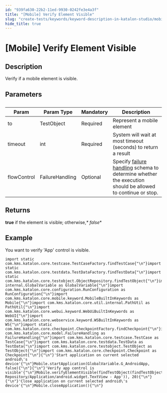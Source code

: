 ```yaml
---
id: "939fa630-22b2-11ed-9930-0242fe3e4a3f"
title: "[Mobile] Verify Element Visible"
slug: "create-tests/keywords/keyword-description-in-katalon-studio/mobile-keywords/mobile-verify-element-visible"
hide_title: true
---
```


# <a id="id_0" class="anchor_top_offset"/><a id="ariaid-title1" class="anchor_top_offset"/>[Mobile] Verify Element Visible


## <a id="id_0__id_1" class="anchor_top_offset"/>Description

              
<p xmlns="http://www.w3.org/1999/xhtml" className="p">Verify if a mobile element is visible.</p> 
      

## <a id="id_0__id_2" class="anchor_top_offset"/>Parameters  

              
<table xmlns="http://www.w3.org/1999/xhtml" className="table anchor_top_offset" id="id_0__2ba1e3e2-bf4e-4e57-b41a-79f37bcddd12"><caption /><thead className="thead"><tr className><th className="entry anchor_top_offset" id="id_0__2ba1e3e2-bf4e-4e57-b41a-79f37bcddd12__entry__1">Param</th><th className="entry anchor_top_offset" id="id_0__2ba1e3e2-bf4e-4e57-b41a-79f37bcddd12__entry__2">Param Type</th><th className="entry anchor_top_offset" id="id_0__2ba1e3e2-bf4e-4e57-b41a-79f37bcddd12__entry__3">Mandatory</th><th className="entry anchor_top_offset" id="id_0__2ba1e3e2-bf4e-4e57-b41a-79f37bcddd12__entry__4">Description</th></tr></thead><tbody className="tbody"><tr className><td className="entry" headers="id_0__2ba1e3e2-bf4e-4e57-b41a-79f37bcddd12__entry__1 id_0__2ba1e3e2-bf4e-4e57-b41a-79f37bcddd12__entry__2 id_0__2ba1e3e2-bf4e-4e57-b41a-79f37bcddd12__entry__3 id_0__2ba1e3e2-bf4e-4e57-b41a-79f37bcddd12__entry__4 ">to</td><td className="entry" headers="id_0__2ba1e3e2-bf4e-4e57-b41a-79f37bcddd12__entry__1 id_0__2ba1e3e2-bf4e-4e57-b41a-79f37bcddd12__entry__2 id_0__2ba1e3e2-bf4e-4e57-b41a-79f37bcddd12__entry__3 id_0__2ba1e3e2-bf4e-4e57-b41a-79f37bcddd12__entry__4 ">TestObject</td><td className="entry" headers="id_0__2ba1e3e2-bf4e-4e57-b41a-79f37bcddd12__entry__1 id_0__2ba1e3e2-bf4e-4e57-b41a-79f37bcddd12__entry__2 id_0__2ba1e3e2-bf4e-4e57-b41a-79f37bcddd12__entry__3 id_0__2ba1e3e2-bf4e-4e57-b41a-79f37bcddd12__entry__4 ">Required</td><td className="entry" headers="id_0__2ba1e3e2-bf4e-4e57-b41a-79f37bcddd12__entry__1 id_0__2ba1e3e2-bf4e-4e57-b41a-79f37bcddd12__entry__2 id_0__2ba1e3e2-bf4e-4e57-b41a-79f37bcddd12__entry__3 id_0__2ba1e3e2-bf4e-4e57-b41a-79f37bcddd12__entry__4 ">Represent a mobile element</td></tr><tr className><td className="entry" headers="id_0__2ba1e3e2-bf4e-4e57-b41a-79f37bcddd12__entry__1 id_0__2ba1e3e2-bf4e-4e57-b41a-79f37bcddd12__entry__2 id_0__2ba1e3e2-bf4e-4e57-b41a-79f37bcddd12__entry__3 id_0__2ba1e3e2-bf4e-4e57-b41a-79f37bcddd12__entry__4 ">timeout</td><td className="entry" headers="id_0__2ba1e3e2-bf4e-4e57-b41a-79f37bcddd12__entry__1 id_0__2ba1e3e2-bf4e-4e57-b41a-79f37bcddd12__entry__2 id_0__2ba1e3e2-bf4e-4e57-b41a-79f37bcddd12__entry__3 id_0__2ba1e3e2-bf4e-4e57-b41a-79f37bcddd12__entry__4 ">int</td><td className="entry" headers="id_0__2ba1e3e2-bf4e-4e57-b41a-79f37bcddd12__entry__1 id_0__2ba1e3e2-bf4e-4e57-b41a-79f37bcddd12__entry__2 id_0__2ba1e3e2-bf4e-4e57-b41a-79f37bcddd12__entry__3 id_0__2ba1e3e2-bf4e-4e57-b41a-79f37bcddd12__entry__4 ">Required</td><td className="entry" headers="id_0__2ba1e3e2-bf4e-4e57-b41a-79f37bcddd12__entry__1 id_0__2ba1e3e2-bf4e-4e57-b41a-79f37bcddd12__entry__2 id_0__2ba1e3e2-bf4e-4e57-b41a-79f37bcddd12__entry__3 id_0__2ba1e3e2-bf4e-4e57-b41a-79f37bcddd12__entry__4 ">System will wait at most timeout (seconds) to return a         result</td></tr><tr className><td className="entry" headers="id_0__2ba1e3e2-bf4e-4e57-b41a-79f37bcddd12__entry__1 id_0__2ba1e3e2-bf4e-4e57-b41a-79f37bcddd12__entry__2 id_0__2ba1e3e2-bf4e-4e57-b41a-79f37bcddd12__entry__3 id_0__2ba1e3e2-bf4e-4e57-b41a-79f37bcddd12__entry__4 ">flowControl</td><td className="entry" headers="id_0__2ba1e3e2-bf4e-4e57-b41a-79f37bcddd12__entry__1 id_0__2ba1e3e2-bf4e-4e57-b41a-79f37bcddd12__entry__2 id_0__2ba1e3e2-bf4e-4e57-b41a-79f37bcddd12__entry__3 id_0__2ba1e3e2-bf4e-4e57-b41a-79f37bcddd12__entry__4 ">FailureHandling</td><td className="entry" headers="id_0__2ba1e3e2-bf4e-4e57-b41a-79f37bcddd12__entry__1 id_0__2ba1e3e2-bf4e-4e57-b41a-79f37bcddd12__entry__2 id_0__2ba1e3e2-bf4e-4e57-b41a-79f37bcddd12__entry__3 id_0__2ba1e3e2-bf4e-4e57-b41a-79f37bcddd12__entry__4 ">Optional</td><td className="entry" headers="id_0__2ba1e3e2-bf4e-4e57-b41a-79f37bcddd12__entry__1 id_0__2ba1e3e2-bf4e-4e57-b41a-79f37bcddd12__entry__2 id_0__2ba1e3e2-bf4e-4e57-b41a-79f37bcddd12__entry__3 id_0__2ba1e3e2-bf4e-4e57-b41a-79f37bcddd12__entry__4 ">Specify <a className="xref" href="/docs/maintain/configure-failure-handling-settings-in-katalon-studio">failure handling</a> schema to         determine whether the execution should be allowed to continue or         stop.</td></tr></tbody></table> 
      

## <a id="id_0__id_3" class="anchor_top_offset"/>Returns

              
<p xmlns="http://www.w3.org/1999/xhtml" className="p">   <strong className="ph b">true</strong> if the element is visible;   otherwise,<em className="ph i">* false</em>*</p> 
      

## <a id="id_0__id_4" class="anchor_top_offset"/>Example

              
<p xmlns="http://www.w3.org/1999/xhtml" className="p">You want to verify 'App' control is visible.</p> 
              
<pre xmlns="http://www.w3.org/1999/xhtml" className="pre codeblock"><code>import static com.kms.katalon.core.testcase.TestCaseFactory.findTestCase{"\n"}import static com.kms.katalon.core.testdata.TestDataFactory.findTestData{"\n"}import static com.kms.katalon.core.testobject.ObjectRepository.findTestObject{"\n"}import internal.GlobalVariable as GlobalVariable{"\n"}import com.kms.katalon.core.configuration.RunConfiguration as RunConfiguration{"\n"}import com.kms.katalon.core.mobile.keyword.MobileBuiltInKeywords as Mobile{"\n"}import com.kms.katalon.core.util.internal.PathUtil as PathUtil{"\n"}import com.kms.katalon.core.webui.keyword.WebUiBuiltInKeywords as WebUI{"\n"}import com.kms.katalon.core.webservice.keyword.WSBuiltInKeywords as WS{"\n"}import static com.kms.katalon.core.checkpoint.CheckpointFactory.findCheckpoint{"\n"}import com.kms.katalon.core.model.FailureHandling as FailureHandling{"\n"}import com.kms.katalon.core.testcase.TestCase as TestCase{"\n"}import com.kms.katalon.core.testdata.TestData as TestData{"\n"}import com.kms.katalon.core.testobject.TestObject as TestObject{"\n"}import com.kms.katalon.core.checkpoint.Checkpoint as Checkpoint{"\n"}{"\n"}'Start application on current selected android\'s device'{"\n"}Mobile.startApplication(GlobalVariable.G_AndroidApp, false){"\n"}{"\n"}'Verify app control is visible'{"\n"}Mobile.verifyElementVisible(findTestObject(findTestObject('Object Repository/Application/android.widget.TextView - App')), 20){"\n"}{"\n"}'Close application on current selected android\'s device'{"\n"}Mobile.closeApplication(){"\n"}</code></pre> 
            
